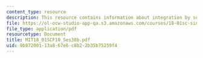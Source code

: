 ```yaml
---
content_type: resource
description: This resource contains information about integration by substitution.
file: https://ol-ocw-studio-app-qa.s3.amazonaws.com/courses/18-01sc-single-variable-calculus-fall-2010/9b87200113a867e6c8b22b35b75259f4_MIT18_01SCF10_Ses38b.pdf
file_type: application/pdf
resourcetype: Document
title: MIT18_01SCF10_Ses38b.pdf
uid: 9b872001-13a8-67e6-c8b2-2b35b75259f4
---
```


